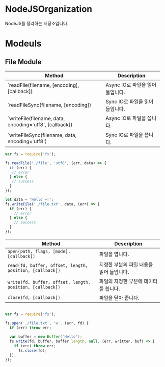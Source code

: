 # NodeJSOrganization
NodeJS를 정리하는 저장소입니다.

# Modeuls

## File Module


| Method | Description |
| --- | --- |
| `readFile(filename, [encoding], [callback]) | Async IO로 파일을 읽어 들입니다.
| `readFileSync(filename, [encoding]) | Sync IO로 파일을 읽어 들입니다.
| `writeFile(filename, data, encoding='utf8', [callback]) | Async IO로 파일을 씁니다.
| `writeFileSync(filename, data, encoding='utf8') | Sync IO로 파일을 씁니다.

```javascript
var fs = require('fs');

fs.readFile('./file', 'utf8', (err, data) => {
  if (err) {
   // error
  } else {
   // success
  }
});

let data = 'Hello ~!';
fs.writeFile('./file.txt', data, (err) => {
  if (err) {
    // error
  } else {
    // success
  }
});
```


| Method | Description |
| --- | --- |
| `open(path, flags, [mode], [callback])` | 파일을 엽니다. |
| `read(fd, buffer, offset, length, position, [callback])` | 지정한 부분의 파일 내용을 읽어 들입니다. |
| `write(fd, buffer, offset, length, position, [callback])` | 파일의 지정한 부분에 데이터를 씁니다. |
| `close(fd, [callback])` | 파일을 닫아 줍니다. |

```javascript

var fs = require('fs');

fs.open('./file.txt', 'w', (err, fd) {
  if (err) throw err;
  
  var buffer = new Buffer('Hello');
  fs.write(fd, buffer, buffer.length, null, (err, written, buf) => {
    if (err) throw err;
      fs.close(fd);
  });
});

```
